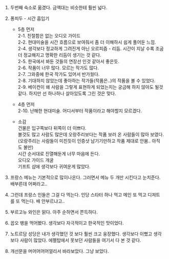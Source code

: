 1. 두번째 숙소로 옮겼다. 금액대는 비슷한테 훨씬 넓다.

2. 퐁피두 - 시간 흡입기    
    - 5층 먼저    
  2-1. 친절함은 없는 오디오 가이드    
  2-2. 현대미술을 시간 흐름으로 보여줘서 좀 더 이해하시 쉽게 풀어둔 느낌.     
  2-4. 생각보다 정교하게 그려진게 아닌 오르피즘 - 리듬. 시간이 지날 수록 조굼 더 정교해지고 명확한 리듬이 생기는 것 같다.     
  2-5. 한국에서 봐둔 것들의 연장선 인것 같아서 좋은듯.     
  2-6. 작품이 너무 많다. 모르는 작가도 많다.     
  2-7. 그와중에 한국 작가도 있어서 반가웠다.     
  2-8. 기대하지 않았는데 좋아하는 작가들(작품은..)의 작품을 볼 수 있었다.     
  2-9. 베이컨이 왜 사람을 그렇게 표현하게 되었는지는 궁금해 하지 않아도 될것 같다. 하지만 선 하나하나 살아있도록 그린 것은 맞다.

    - 4층 먼저    
  2-10. 난해한 현대미술. 어디서부터 작품이라고 해야할지 모르겠다.

    - 소감    
      건물은 입구쪽보다 뒤쪽이 더 이쁘다.    
      볼것도 많고 사람도 많은데 오랑주리보다는 작품 보러 온 사람들이 많아 보였다. (오랑주리는 사람들이 미친듯이 인증샷 남기기만하고 작품 제대로 안봄.. 아직도 불만)    
      시간 순서대로 진열해둔게 너무 마음에 든다.    
      오디오 가이드 개굴    
      기프트 샵에 생각보다 귀여운게 많았다.    

3. 프랑스 메뉴는 기본적으로 많이나온다. 그러면서 메뉴 두 개만 시킨다고 눈치준다. 배부른데 어쩌라고..    

4. 그런데 프랑스 인들은 그걸 다 먹는다. 인당 스타터 하나 먹고 메인 또 먹고 디져트를 또 먹는다. 배 안부르냐고..

5. 부르고뉴 와인은 맑다. 아주 순하면서 쫀득하다.

6. 꼽오 뱅을 먹어봤다. 생각보다 자극적이고 한국적인 맛이었다.

7. 노트르담 성당은 내가 생각했던 것 보다 훨씬 크고 웅장했다. 생각보다 이뻤고 생각보다 사람이 많았다. 에펠탑에서 못보던 사람들을 여기서 다 본 것 같다.

8. 개선문을 머어어어어얼리서 바라보았다. 그냥 보았다.


